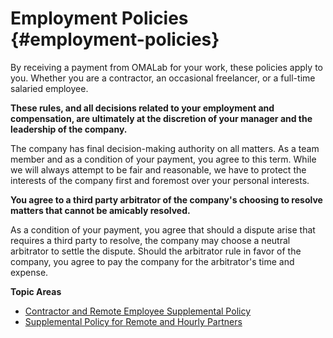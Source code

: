 # Employment Policies {#employment-policies}

By receiving a payment from OMALab for your work, these policies apply to you. Whether you are a contractor, an occasional freelancer, or a full-time salaried employee.

**These rules, and all decisions related to your employment and compensation, are ultimately at the discretion of your manager and the leadership of the company.**

The company has final decision-making authority on all matters. As a team member and as a condition of your payment, you agree to this term. While we will always attempt to be fair and reasonable, we have to protect the interests of the company first and foremost over your personal interests.

**You agree to a third party arbitrator of the company's choosing to resolve matters that cannot be amicably resolved.**

As a condition of your payment, you agree that should a dispute arise that requires a third party to resolve, the company may choose a neutral arbitrator to settle the dispute. Should the arbitrator rule in favor of the company, you agree to pay the company for the arbitrator's time and expense.

**Topic Areas**

* [Contractor and Remote Employee Supplemental Policy](/chapter1/supplemental-policies-for-remote-employees-and-contractors.md)
* [Supplemental Policy for Remote and Hourly Partners](/chapter1/supplemental-policies-for-hourly-paid-international-contractors.md)



